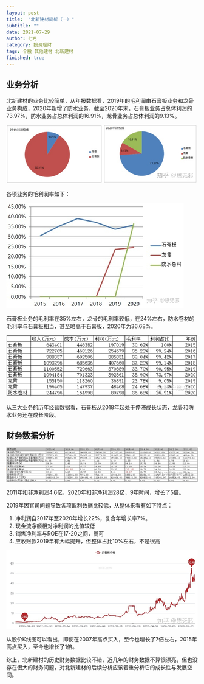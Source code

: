 ```yaml
---
layout: post
title:  "北新建材简析（一）"
subtitle: ""
date: 2021-07-29
author: 七月
category: 投资理财
tags: 个股 其他建材 北新建材
finished: true
---
```


## 业务分析

北新建材的业务比较简单，从年报数据看，2019年的毛利润由石膏板业务和龙骨业务构成，2020年新增了防水业务，截至2020年末，石膏板业务占总体利润的73.97%，防水业务占总体利润的16.91%，龙骨业务占总体利润的9.13%。

![img](/img/2021-07-29-BeiXinJianCai/v2-f134078b8610ddb77844ade6c3a59f16_b.jpg)

各项业务的毛利润率如下：

![img](/img/2021-07-29-BeiXinJianCai/v2-56573206863e4202ea84f2893c581e7d_b.jpg)

石膏板业务的毛利率在35%左右，龙骨的毛利率较低，在24%左右，防水卷材的毛利率与石膏板相当，甚至略高于石膏板，2020年为36.68%。

![img](/img/2021-07-29-BeiXinJianCai/v2-a69a824d6b6988b7f311b8b7cb4d7eb4_b.jpg)

从三大业务的历年经营数据看，石膏板从2018年起处于停滞成长状态，龙骨和防水业务还在成长阶段。

## 财务数据分析

![img](/img/2021-07-29-BeiXinJianCai/v2-caf5255ad87825453d51b12770852c39_b.jpg)

2011年扣非净利润4.6亿，2020年扣非净利润28亿，9年时间，增长了5倍。

2019年因官司问题导致各项盈利数据比较低，从整体来看有如下特点：

1. 净利润自2017年至2020年增长22%，复合年增长率7%。
2. 现金流净额相对净利润的比值较低
3. 销售净利率与ROE在17-20之间，尚可
4. 应收账款2019年有大幅提升，但整体占比10%左右，不是很高

![img](/img/2021-07-29-BeiXinJianCai/v2-8da6391683c74186c96cfebb0f97d70b_b.jpg)

从股价K线图可以看出，即使在2007年高点买入，至今也增长了7倍左右，2015年高点买入，至今也增长了1倍。

综上，北新建材的历史财务数据比较不错，近几年的财务数据不算很漂亮，但也没存在很大的财务问题，对北新建材的后续分析应该着重分析它的成长性与发展空间。